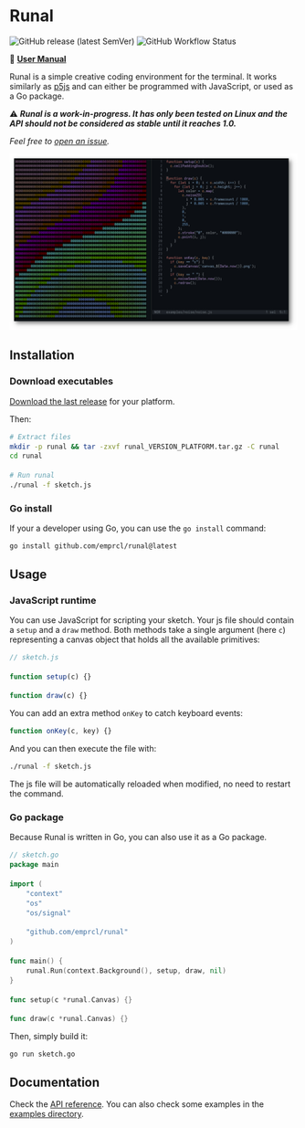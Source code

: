 # Runal

![GitHub release (latest SemVer)](https://img.shields.io/github/v/release/emprcl/runal) ![GitHub Workflow Status](https://img.shields.io/github/actions/workflow/status/emprcl/runal/build.yml)

:notebook: **[User Manual](https://empr.cl/runal/)**

Runal is a simple creative coding environment for the terminal.
It works similarly as [p5js](https://p5js.org/) and can either be programmed with JavaScript, or used as a Go package.

:warning: **_Runal is a work-in-progress. It has only been tested on Linux and the API should not be considered as stable until it reaches 1.0._**

_Feel free to [open an issue](https://github.com/emprcl/runal/issues/new)._

![signls screenshot](/docs/screenshot.png)

## Installation

### Download executables

[Download the last release](https://github.com/emprcl/runal/releases) for your platform.

Then:
```sh
# Extract files
mkdir -p runal && tar -zxvf runal_VERSION_PLATFORM.tar.gz -C runal
cd runal

# Run runal
./runal -f sketch.js
```

### Go install

If your a developer using Go, you can use the `go install` command:
```
go install github.com/emprcl/runal@latest
```

## Usage

### JavaScript runtime

You can use JavaScript for scripting your sketch. Your js file should contain a `setup` and a `draw` method. Both methods take a single argument (here `c`) representing a canvas object that holds all the available primitives:
```js
// sketch.js

function setup(c) {}

function draw(c) {}
```

You can add an extra method `onKey` to catch keyboard events:
```js
function onKey(c, key) {}
````

And you can then execute the file with:
```sh
./runal -f sketch.js
```

The js file will be automatically reloaded when modified, no need to restart the command.


### Go package

Because Runal is written in Go, you can also use it as a Go package.

```go
// sketch.go
package main

import (
	"context"
	"os"
	"os/signal"

	"github.com/emprcl/runal"
)

func main() {
	runal.Run(context.Background(), setup, draw, nil)
}

func setup(c *runal.Canvas) {}

func draw(c *runal.Canvas) {}
```

Then, simply build it:
```
go run sketch.go
```

## Documentation

Check the [API reference](https://empr.cl/runal/#reference).
You can also check some examples in the [examples directory](https://github.com/emprcl/runal/tree/main/examples).
